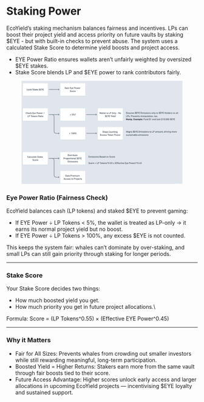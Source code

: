 # Staking Power

EcoYield’s staking mechanism balances fairness and incentives. LPs can boost their project yield and access priority on future vaults by staking $EYE - but with built-in checks to prevent abuse. The system uses a calculated Stake Score to determine yield boosts and project access.

* EYE Power Ratio ensures wallets aren’t unfairly weighted by oversized $EYE stakes.
* Stake Score blends LP and $EYE power to rank contributors fairly.

<figure><img src="../.gitbook/assets/image (5).png" alt=""><figcaption></figcaption></figure>

### Eye Power Ratio (Fairness Check)

EcoYield balances cash (LP tokens) and staked $EYE to prevent gaming:

* If EYE Power ÷ LP Tokens < 5%, the wallet is treated as LP-only → it earns its normal project yield but no boost.
* If EYE Power ÷ LP Tokens > 100%, any excess $EYE is not counted.



This keeps the system fair: whales can’t dominate by over-staking, and small LPs can still gain priority through staking for longer periods.

***

### Stake Score

Your Stake Score decides two things:

* How much boosted yield you get.
* How much priority you get in future project allocations.\


Formula: Score = (LP Tokens^0.55) × (Effective EYE Power^0.45)

***

### Why it Matters



* Fair for All Sizes: Prevents whales from crowding out smaller investors while still rewarding meaningful, long-term participation.
* Boosted Yield = Higher Returns: Stakers earn more from the same vault through fair boosts tied to their score.
* Future Access Advantage: Higher scores unlock early access and larger allocations in upcoming EcoYield projects — incentivising $EYE loyalty and sustained support.

